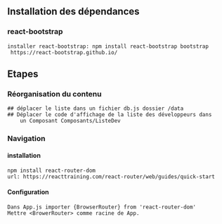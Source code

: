 ## Installation des dépendances
### react-bootstrap
    installer react-bootstrap: npm install react-bootstrap bootstrap
     https://react-bootstrap.github.io/
## Etapes
### Réorganisation du contenu
    ## déplacer le liste dans un fichier db.js dossier /data
    ## Déplacer le code d'affichage de la liste des développeurs dans
        un Composant Composants/ListeDev 
### Navigation
#### installation
    npm install react-router-dom
    url: https://reacttraining.com/react-router/web/guides/quick-start
#### Configuration
    Dans App.js importer {BrowserRouter} from 'react-router-dom'
    Mettre <BrowerRouter> comme racine de App.
        






